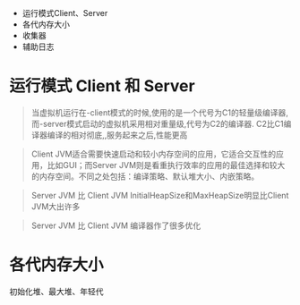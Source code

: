 * 运行模式Client、Server
* 各代内存大小
* 收集器
* 辅助日志

# 运行模式 Client 和 Server

> 当虚拟机运行在-client模式的时候,使用的是一个代号为C1的轻量级编译器, 而-server模式启动的虚拟机采用相对重量级,代号为C2的编译器. C2比C1编译器编译的相对彻底,,服务起来之后,性能更高

> Client JVM适合需要快速启动和较小内存空间的应用，它适合交互性的应用，比如GUI；而Server JVM则是看重执行效率的应用的最佳选择和较大的内存空间。不同之处包括：编译策略、默认堆大小、内嵌策略。


> Server JVM 比 Client JVM InitialHeapSize和MaxHeapSize明显比Client JVM大出许多


> Server JVM  比 Client JVM 编译器作了很多优化

# 各代内存大小
初始化堆、最大堆、年轻代